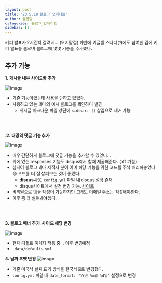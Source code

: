 ```yaml
---
layout: post
title: "23.5.19 블로그 업데이트"
author: 불한당
categories: 블로그_업데이트
sidebar: []
---
```


키퍼 발표가 2시간이 걸려서… (오지말걸) 이번에 키글챌 스터디(?)에도 참여한 김에 키퍼 발표를 들으며 블로그에 몇몇 기능을 추가했다.

## 추가 기능

**1. 게시글 내부 사이드바 추가**

![image](https://github.com/lcqff/lcqff.github.io/assets/71930280/f8927b65-be82-46e6-b08b-429e8a2d4b66)

- 기존 기능이었는데 사용을 안하고 있었다.
- 사용하고 있는 테마의 예시 블로그를 확인하다 발견
  - 게시글 마크다운 파일 상단에 `sidebar: []` 삽입으로 제거 가능

<br/>
<br/>

.**2. 대망의 댓글 기능 추가**

![image](https://github.com/lcqff/lcqff.github.io/assets/71930280/d70565b1-4bed-4599-9b94-38d3fc624933)

- 매우 간단하게 블로그에 댓글 기능을 추가할 수 있었다…
- 위에 있는 responses 기능도 disqus에서 함께 제공해준다. (off 가능)
- 심지어 블로그 테마 제작자 분이 이미 해당 기능을 위한 코드를 주석 처리해놓았다😅 코드를 더 잘 살펴보는 것이 좋겠다.
  - **disqus**사용, `config.yml` 파일 내 disqus 설정 존재
  - disqus사이트에서 설정 변경 가능. [사이트](https://https-lcqff-github-io.disqus.com/admin/settings/general/)
- 비회원으로 댓글 작성이 가능하지만 그래도 이메일 주소는 작성해야한다.
- 이후 좀 더 살펴봐야겠다.

<br/>
<br/>

**3. 블로그 배너 추가, 사이드 헤딩 변경**

![image](https://github.com/lcqff/lcqff.github.io/assets/71930280/3cc6598a-1910-4943-b1aa-e59c844338f1)

- 현재 디폴트 이미지 적용 중… 이후 변경예정
- `_data/defaults.yml`

**4. 날짜 포맷 변경**
![image](https://github.com/lcqff/lcqff.github.io/assets/71930280/09ae0022-6335-4322-ad35-14f48d1d200e)

- 기존 미국식 날짜 표기 방식을 한국식으로 변경했다.
- `config.yml` 파일 내 `date_format: "%Y년 %m월 %d일"` 설정으로 변경
